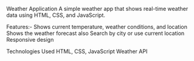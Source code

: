Weather Application
A simple weather app that shows real-time weather data using HTML, CSS, and JavaScript.

Features:-
Shows current temperature, weather conditions, and location
Shows the weather forecast also
Search by city or use current location
Responsive design

Technologies Used
HTML, CSS, JavaScript
Weather API

